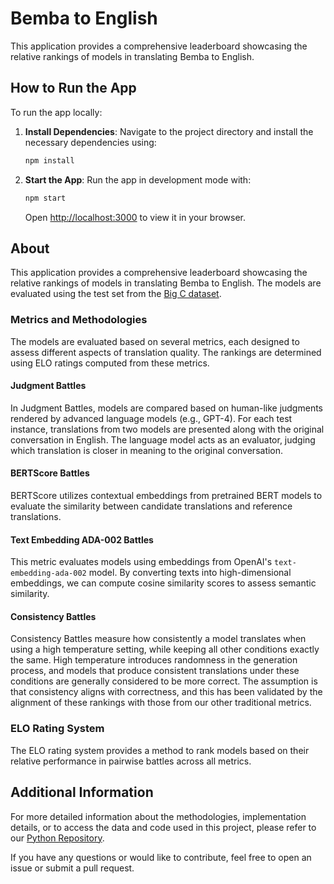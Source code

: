 # Bemba to English

This application provides a comprehensive leaderboard showcasing the relative rankings of models in translating Bemba to English.

## How to Run the App

To run the app locally:

1. **Install Dependencies**: Navigate to the project directory and install the necessary dependencies using:

   ```bash
   npm install
   ```

2. **Start the App**: Run the app in development mode with:

   ```bash
   npm start
   ```

   Open [http://localhost:3000](http://localhost:3000) to view it in your browser.

## About

This application provides a comprehensive leaderboard showcasing the relative rankings of models in translating Bemba to English. The models are evaluated using the test set from the [Big C dataset](https://github.com/csikasote/bigc).

### Metrics and Methodologies

The models are evaluated based on several metrics, each designed to assess different aspects of translation quality. The rankings are determined using ELO ratings computed from these metrics.

#### Judgment Battles

In Judgment Battles, models are compared based on human-like judgments rendered by advanced language models (e.g., GPT-4). For each test instance, translations from two models are presented along with the original conversation in English. The language model acts as an evaluator, judging which translation is closer in meaning to the original conversation.

#### BERTScore Battles

BERTScore utilizes contextual embeddings from pretrained BERT models to evaluate the similarity between candidate translations and reference translations.

#### Text Embedding ADA-002 Battles

This metric evaluates models using embeddings from OpenAI's `text-embedding-ada-002` model. By converting texts into high-dimensional embeddings, we can compute cosine similarity scores to assess semantic similarity.

#### Consistency Battles

Consistency Battles measure how consistently a model translates when using a high temperature setting, while keeping all other conditions exactly the same. High temperature introduces randomness in the generation process, and models that produce consistent translations under these conditions are generally considered to be more correct. The assumption is that consistency aligns with correctness, and this has been validated by the alignment of these rankings with those from our other traditional metrics.

### ELO Rating System

The ELO rating system provides a method to rank models based on their relative performance in pairwise battles across all metrics.

## Additional Information

For more detailed information about the methodologies, implementation details, or to access the data and code used in this project, please refer to our [Python Repository](https://github.com/eliplutchok/bemba-to-english-python).

If you have any questions or would like to contribute, feel free to open an issue or submit a pull request.
